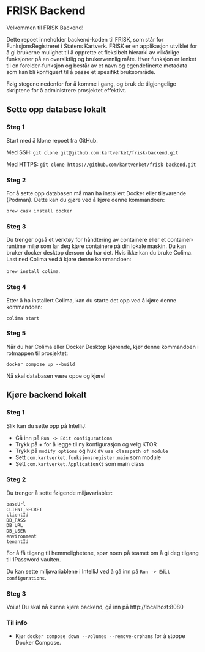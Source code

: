 # FRISK Backend

Velkommen til FRISK Backend!

Dette repoet inneholder backend-koden til FRISK, som står for FunksjonsRegistreret i Statens Kartverk.
FRISK er en applikasjon utviklet for å gi brukerne mulighet til å opprette et fleksibelt hierarki av vilkårlige funksjoner 
på en oversiktlig og brukervennlig måte. Hver funksjon er lenket til en forelder-funksjon og består av et navn og 
egendefinerte metadata som kan bli konfiguert til å passe et spesifikt bruksområde.  

Følg stegene nedenfor for å komme i gang, og bruk de tilgjengelige skriptene for å administrere prosjektet effektivt.

## Sette opp database lokalt

### Steg 1
Start med å klone repoet fra GitHub.

Med SSH: `git clone git@github.com:kartverket/frisk-backend.git`

Med HTTPS: `git clone https://github.com/kartverket/frisk-backend.git`

### Steg 2
For å sette opp databasen må man ha installert Docker eller tilsvarende (Podman). Dette kan du gjøre ved å kjøre denne kommandoen:

`brew cask install docker`

### Steg 3
Du trenger også et verktøy for håndtering av containere eller et container-runtime miljø som lar deg kjøre containere på din lokale maskin.
Du kan bruker docker desktop dersom du har det. Hvis ikke kan du bruke Colima. Last ned Colima ved å kjøre denne kommandoen:

`brew install colima`.

### Steg 4
Etter å ha installert Colima, kan du starte det opp ved å kjøre denne kommandoen:

`colima start`

### Steg 5
Når du har Colima eller Docker Desktop kjørende, kjør denne kommandoen i rotmappen til prosjektet:

`docker compose up --build`

Nå skal databasen være oppe og kjøre!


## Kjøre backend lokalt

### Steg 1
Slik kan du sette opp på IntelliJ:
- Gå inn på `Run -> Edit configurations`
- Trykk på + for å legge til ny konfigurasjon og velg KTOR
- Trykk på `modify options` og huk av `use classpath of module`
- Sett `com.kartverket.funksjonsregister.main` som module
- Sett `com.kartverket.ApplicationKt` som main class

### Steg 2
Du trenger å sette følgende miljøvariabler:
```
baseUrl
CLIENT_SECRET
clientId
DB_PASS
DB_URL
DB_USER
environment
tenantId
```
For å få tilgang til hemmelighetene, spør noen på teamet om å gi deg tilgang til 1Password vaulten.

Du kan sette miljøvariablene i IntelliJ ved å gå inn på `Run -> Edit configurations`.

### Steg 3
Voila! Du skal nå kunne kjøre backend, gå inn på http://localhost:8080

### Til info
- Kjør `docker compose down --volumes --remove-orphans` for å stoppe Docker Compose.
